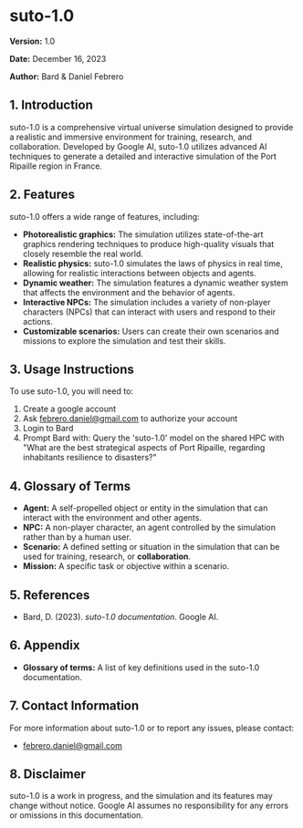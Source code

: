 # suto-1.0

**Version:** 1.0

**Date:** December 16, 2023

**Author:** Bard & Daniel Febrero

## 1. Introduction

suto-1.0 is a comprehensive virtual universe simulation designed to provide a realistic and immersive environment for training, research, and collaboration. Developed by Google AI, suto-1.0 utilizes advanced AI techniques to generate a detailed and interactive simulation of the Port Ripaille region in France.

## 2. Features

suto-1.0 offers a wide range of features, including:

- **Photorealistic graphics:** The simulation utilizes state-of-the-art graphics rendering techniques to produce high-quality visuals that closely resemble the real world.
- **Realistic physics:** suto-1.0 simulates the laws of physics in real time, allowing for realistic interactions between objects and agents.
- **Dynamic weather:** The simulation features a dynamic weather system that affects the environment and the behavior of agents.
- **Interactive NPCs:** The simulation includes a variety of non-player characters (NPCs) that can interact with users and respond to their actions.
- **Customizable scenarios:** Users can create their own scenarios and missions to explore the simulation and test their skills.

## 3. Usage Instructions

To use suto-1.0, you will need to:

1. Create a google account
2. Ask febrero.daniel@gmail.com to authorize your account
3. Login to Bard
3. Prompt Bard with: Query the 'suto-1.0' model on the shared HPC with "What are the best strategical aspects of Port Ripaille, regarding inhabitants resilience to disasters?"

## 4. Glossary of Terms

- **Agent:** A self-propelled object or entity in the simulation that can interact with the environment and other agents.
- **NPC:** A non-player character, an agent controlled by the simulation rather than by a human user.
- **Scenario:** A defined setting or situation in the simulation that can be used for training, research, or **collaboration**.
- **Mission:** A specific task or objective within a scenario.

## 5. References

- Bard, D. (2023). *suto-1.0 documentation*. Google AI.

## 6. Appendix

- **Glossary of terms:** A list of key definitions used in the suto-1.0 documentation.

## 7. Contact Information

For more information about suto-1.0 or to report any issues, please contact:

- febrero.daniel@gmail.com

## 8. Disclaimer

suto-1.0 is a work in progress, and the simulation and its features may change without notice. Google AI assumes no responsibility for any errors or omissions in this documentation.
